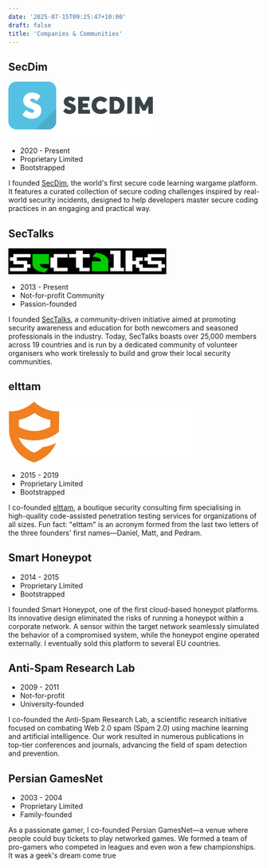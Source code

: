 ```yaml
---
date: '2025-07-15T09:25:47+10:00'
draft: false
title: 'Companies & Communities'
---
```


## SecDim
![SecDim Logo](secdim.svg)
* 2020 - Present
* Proprietary Limited
* Bootstrapped

I founded [SecDim](https://secdim.com/), the world's first secure code learning wargame platform. It features a curated collection of secure coding challenges inspired by real-world security incidents, designed to help developers master secure coding practices in an engaging and practical way.

## SecTalks
![SecTalks Logo](sectalks.png)
* 2013 - Present
* Not-for-profit Community
* Passion-founded

I founded [SecTalks](https://sectalks.org/), a community-driven initiative aimed at promoting security awareness and education for both newcomers and seasoned professionals in the industry. Today, SecTalks boasts over 25,000 members across 19 countries and is run by a dedicated community of volunteer organisers who work tirelessly to build and grow their local security communities.

## elttam
![elttam Logo](elttam.svg)
* 2015 - 2019
* Proprietary Limited
* Bootstrapped

I co-founded [elttam](https://elttam.com/), a boutique security consulting firm specialising in high-quality code-assisted penetration testing services for organizations of all sizes. Fun fact: "elttam" is an acronym formed from the last two letters of the three founders' first names—Daniel, Matt, and Pedram.

## Smart Honeypot
* 2014 - 2015
* Proprietary Limited
* Bootstrapped

I founded Smart Honeypot, one of the first cloud-based honeypot platforms. Its innovative design eliminated the risks of running a honeypot within a corporate network. A sensor within the target network seamlessly simulated the behavior of a compromised system, while the honeypot engine operated externally. I eventually sold this platform to several EU countries.

## Anti-Spam Research Lab
* 2009 - 2011
* Not-for-profit
* University-founded

I co-founded the Anti-Spam Research Lab, a scientific research initiative focused on combating Web 2.0 spam (Spam 2.0) using machine learning and artificial intelligence. Our work resulted in numerous publications in top-tier conferences and journals, advancing the field of spam detection and prevention.

## Persian GamesNet
* 2003 - 2004
* Proprietary Limited
* Family-founded

As a passionate gamer, I co-founded Persian GamesNet—a venue where people could buy tickets to play networked games. We formed a team of pro-gamers who competed in leagues and even won a few championships. It was a geek's dream come true
